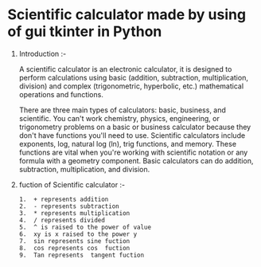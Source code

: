 # Scientific calculator made by using of gui tkinter in Python

1)  Introduction   :-
 
      A scientific calculator is an electronic calculator, it is designed to perform calculations using basic (addition, subtraction, multiplication, division) and complex (trigonometric, hyperbolic, etc.) mathematical operations and functions.
	  
      There are three main types of calculators: basic, business, and scientific. You can't work chemistry, physics, engineering, or trigonometry problems on a basic or business calculator because they don't have functions you'll need to use. Scientific calculators include exponents, log, natural log (ln), trig functions, and memory. These functions are vital when you're working with scientific notation or any formula with a geometry component. Basic calculators can do addition, subtraction, multiplication, and division.


2)  fuction of Scientific calculator :-

        1.  + represents addition
        2.  - represents subtraction
        3.  * represents multiplication
        4.  / represents divided
        5.  ^ is raised to the power of value
        6.  xy is x raised to the power y
        7.  sin represents sine fuction
        8.  cos represents cos  fuction
        9.  Tan represents  tangent fuction
          
